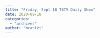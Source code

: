 ```yaml
---
title: "Friday, Sept 18 TBTV Daily Show"
date: 2020-09-18
categories: 
  - "archives"
author: "brantzt"
---
```



